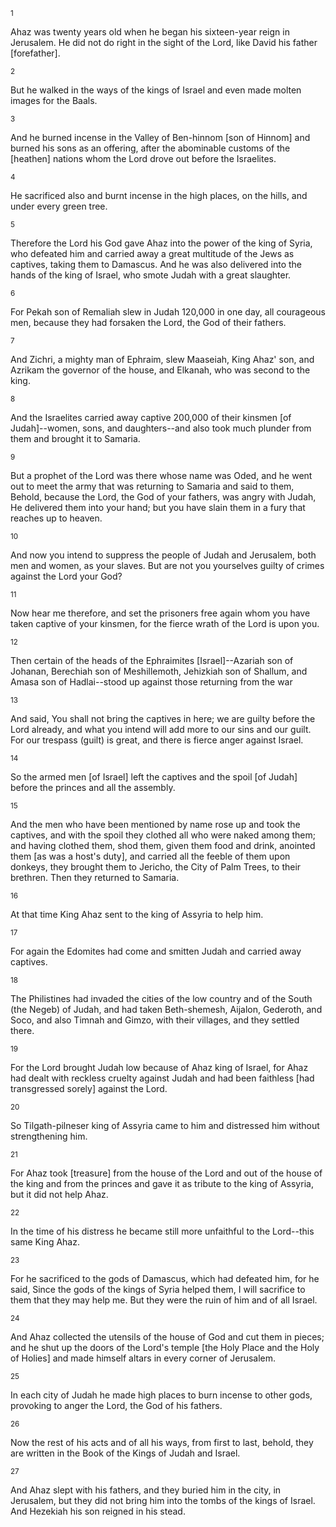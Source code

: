 <sup>1</sup> 

Ahaz was twenty years old when he began his sixteen-year reign in Jerusalem. He did not do right in the sight of the Lord, like David his father [forefather]. 

<sup>2</sup> 

But he walked in the ways of the kings of Israel and even made molten images for the Baals. 

<sup>3</sup> 

And he burned incense in the Valley of Ben-hinnom [son of Hinnom] and burned his sons as an offering, after the abominable customs of the [heathen] nations whom the Lord drove out before the Israelites. 

<sup>4</sup> 

He sacrificed also and burnt incense in the high places, on the hills, and under every green tree. 

<sup>5</sup> 

Therefore the Lord his God gave Ahaz into the power of the king of Syria, who defeated him and carried away a great multitude of the Jews as captives, taking them to Damascus. And he was also delivered into the hands of the king of Israel, who smote Judah with a great slaughter. 

<sup>6</sup> 

For Pekah son of Remaliah slew in Judah 120,000 in one day, all courageous men, because they had forsaken the Lord, the God of their fathers. 

<sup>7</sup> 

And Zichri, a mighty man of Ephraim, slew Maaseiah, King Ahaz' son, and Azrikam the governor of the house, and Elkanah, who was second to the king. 

<sup>8</sup> 

And the Israelites carried away captive 200,000 of their kinsmen [of Judah]--women, sons, and daughters--and also took much plunder from them and brought it to Samaria. 

<sup>9</sup> 

But a prophet of the Lord was there whose name was Oded, and he went out to meet the army that was returning to Samaria and said to them, Behold, because the Lord, the God of your fathers, was angry with Judah, He delivered them into your hand; but you have slain them in a fury that reaches up to heaven. 

<sup>10</sup> 

And now you intend to suppress the people of Judah and Jerusalem, both men and women, as your slaves. But are not you yourselves guilty of crimes against the Lord your God? 

<sup>11</sup> 

Now hear me therefore, and set the prisoners free again whom you have taken captive of your kinsmen, for the fierce wrath of the Lord is upon you. 

<sup>12</sup> 

Then certain of the heads of the Ephraimites [Israel]--Azariah son of Johanan, Berechiah son of Meshillemoth, Jehizkiah son of Shallum, and Amasa son of Hadlai--stood up against those returning from the war 

<sup>13</sup> 

And said, You shall not bring the captives in here; we are guilty before the Lord already, and what you intend will add more to our sins and our guilt. For our trespass (guilt) is great, and there is fierce anger against Israel. 

<sup>14</sup> 

So the armed men [of Israel] left the captives and the spoil [of Judah] before the princes and all the assembly. 

<sup>15</sup> 

And the men who have been mentioned by name rose up and took the captives, and with the spoil they clothed all who were naked among them; and having clothed them, shod them, given them food and drink, anointed them [as was a host's duty], and carried all the feeble of them upon donkeys, they brought them to Jericho, the City of Palm Trees, to their brethren. Then they returned to Samaria. 

<sup>16</sup> 

At that time King Ahaz sent to the king of Assyria to help him. 

<sup>17</sup> 

For again the Edomites had come and smitten Judah and carried away captives. 

<sup>18</sup> 

The Philistines had invaded the cities of the low country and of the South (the Negeb) of Judah, and had taken Beth-shemesh, Aijalon, Gederoth, and Soco, and also Timnah and Gimzo, with their villages, and they settled there. 

<sup>19</sup> 

For the Lord brought Judah low because of Ahaz king of Israel, for Ahaz had dealt with reckless cruelty against Judah and had been faithless [had transgressed sorely] against the Lord. 

<sup>20</sup> 

So Tilgath-pilneser king of Assyria came to him and distressed him without strengthening him. 

<sup>21</sup> 

For Ahaz took [treasure] from the house of the Lord and out of the house of the king and from the princes and gave it as tribute to the king of Assyria, but it did not help Ahaz. 

<sup>22</sup> 

In the time of his distress he became still more unfaithful to the Lord--this same King Ahaz. 

<sup>23</sup> 

For he sacrificed to the gods of Damascus, which had defeated him, for he said, Since the gods of the kings of Syria helped them, I will sacrifice to them that they may help me. But they were the ruin of him and of all Israel. 

<sup>24</sup> 

And Ahaz collected the utensils of the house of God and cut them in pieces; and he shut up the doors of the Lord's temple [the Holy Place and the Holy of Holies] and made himself altars in every corner of Jerusalem. 

<sup>25</sup> 

In each city of Judah he made high places to burn incense to other gods, provoking to anger the Lord, the God of his fathers. 

<sup>26</sup> 

Now the rest of his acts and of all his ways, from first to last, behold, they are written in the Book of the Kings of Judah and Israel. 

<sup>27</sup> 

And Ahaz slept with his fathers, and they buried him in the city, in Jerusalem, but they did not bring him into the tombs of the kings of Israel. And Hezekiah his son reigned in his stead.